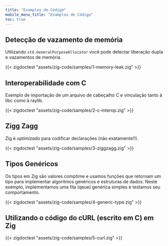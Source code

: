 ```yaml
---
title: "Examplos de Código"
mobile_menu_title: "Examplos de Código"
toc: true
---
```


## Detecção de vazamento de memória
Utilizando `std.GeneralPurposeAllocator` você pode detectar liberação dupla e vazamentos de memória.

{{< zigdoctest "assets/zig-code/samples/1-memory-leak.zig" >}}


## Interoperabilidade com C
Exemplo de importação de um arquivo de cabeçalho C e vinculação tanto à libc como à raylib.

{{< zigdoctest "assets/zig-code/samples/2-c-interop.zig" >}}


## Zigg Zagg
Zig é *optimizado* para codificar declarações (não exatamente!!).

{{< zigdoctest "assets/zig-code/samples/3-ziggzagg.zig" >}}


## Tipos Genéricos
Os tipos em Zig são valores comptime e usamos funções que retornam um tipo para implementar algoritmos genéricos e estruturas de dados. Neste exemplo, implementamos uma fila (qeue) genérica simples e testamos seu comportamento.

{{< zigdoctest "assets/zig-code/samples/4-generic-type.zig" >}}


## Utilizando o código do cURL (escrito em C) em Zig

{{< zigdoctest "assets/zig-code/samples/5-curl.zig" >}}
